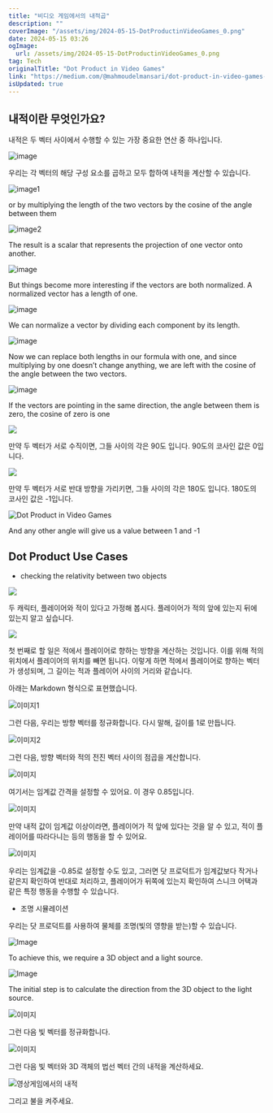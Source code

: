 ```yaml
---
title: "비디오 게임에서의 내적곱"
description: ""
coverImage: "/assets/img/2024-05-15-DotProductinVideoGames_0.png"
date: 2024-05-15 03:26
ogImage: 
  url: /assets/img/2024-05-15-DotProductinVideoGames_0.png
tag: Tech
originalTitle: "Dot Product in Video Games"
link: "https://medium.com/@mahmoudelmansari/dot-product-in-video-games-81c7e9b078e7"
isUpdated: true
---
```





## 내적이란 무엇인가요?

내적은 두 벡터 사이에서 수행할 수 있는 가장 중요한 연산 중 하나입니다.

![image](/assets/img/2024-05-15-DotProductinVideoGames_0.png)

우리는 각 벡터의 해당 구성 요소를 곱하고 모두 합하여 내적을 계산할 수 있습니다.




![image1](/assets/img/2024-05-15-DotProductinVideoGames_1.png)

or by multiplying the length of the two vectors by the cosine of the angle between them

![image2](/assets/img/2024-05-15-DotProductinVideoGames_2.png)

The result is a scalar that represents the projection of one vector onto another.





![image](/assets/img/2024-05-15-DotProductinVideoGames_3.png)

But things become more interesting if the vectors are both normalized.
A normalized vector has a length of one.

![image](/assets/img/2024-05-15-DotProductinVideoGames_4.png)

We can normalize a vector by dividing each component by its length.





![image](/assets/img/2024-05-15-DotProductinVideoGames_5.png)

Now we can replace both lengths in our formula with one, and since multiplying by one doesn’t change anything, we are left with the cosine of the angle between the two vectors.

![image](/assets/img/2024-05-15-DotProductinVideoGames_6.png)

If the vectors are pointing in the same direction, the angle between them is zero, the cosine of zero is one




![](/assets/img/2024-05-15-DotProductinVideoGames_7.png)

만약 두 벡터가 서로 수직이면, 그들 사이의 각은 90도 입니다. 90도의 코사인 값은 0입니다.

![](/assets/img/2024-05-15-DotProductinVideoGames_8.png)

만약 두 벡터가 서로 반대 방향을 가리키면, 그들 사이의 각은 180도 입니다. 180도의 코사인 값은 -1입니다.




![Dot Product in Video Games](/assets/img/2024-05-15-DotProductinVideoGames_9.png)

And any other angle will give us a value between 1 and -1

## Dot Product Use Cases

- checking the relativity between two objects





<img src="/assets/img/2024-05-15-DotProductinVideoGames_10.png" />

두 캐릭터, 플레이어와 적이 있다고 가정해 봅시다. 플레이어가 적의 앞에 있는지 뒤에 있는지 알고 싶습니다.

<img src="/assets/img/2024-05-15-DotProductinVideoGames_11.png" />

첫 번째로 할 일은 적에서 플레이어로 향하는 방향을 계산하는 것입니다.
이를 위해 적의 위치에서 플레이어의 위치를 빼면 됩니다. 
이렇게 하면 적에서 플레이어로 향하는 벡터가 생성되며, 그 길이는 적과 플레이어 사이의 거리와 같습니다.




아래는 Markdown 형식으로 표현했습니다.


![이미지1](/assets/img/2024-05-15-DotProductinVideoGames_12.png)

그런 다음, 우리는 방향 벡터를 정규화합니다. 다시 말해, 길이를 1로 만듭니다.

![이미지2](/assets/img/2024-05-15-DotProductinVideoGames_13.png)

그런 다음, 방향 벡터와 적의 전진 벡터 사이의 점곱을 계산합니다.




![이미지](/assets/img/2024-05-15-DotProductinVideoGames_14.png)

여기서는 임계값 간격을 설정할 수 있어요. 이 경우 0.85입니다.

![이미지](/assets/img/2024-05-15-DotProductinVideoGames_15.png)

만약 내적 값이 임계값 이상이라면, 플레이어가 적 앞에 있다는 것을 알 수 있고, 적이 플레이어를 따라다니는 등의 행동을 할 수 있어요.




![이미지](/assets/img/2024-05-15-DotProductinVideoGames_16.png)

우리는 임계값을 -0.85로 설정할 수도 있고, 그러면 닷 프로덕트가 임계값보다 작거나 같은지 확인하여 반대로 처리하고, 플레이어가 뒤쪽에 있는지 확인하여 스니크 어택과 같은 특정 행동을 수행할 수 있습니다.

- 조명 시뮬레이션

우리는 닷 프로덕트를 사용하여 물체를 조명(빛의 영향을 받는)할 수 있습니다.





![Image](/assets/img/2024-05-15-DotProductinVideoGames_17.png)

To achieve this, we require a 3D object and a light source.

![Image](/assets/img/2024-05-15-DotProductinVideoGames_18.png)

The initial step is to calculate the direction from the 3D object to the light source.





![이미지](/assets/img/2024-05-15-DotProductinVideoGames_19.png)

그런 다음 빛 벡터를 정규화합니다.

![이미지](/assets/img/2024-05-15-DotProductinVideoGames_20.png)

그런 다음 빛 벡터와 3D 객체의 법선 벡터 간의 내적을 계산하세요.





![영상게임에서의 내적](/assets/img/2024-05-15-DotProductinVideoGames_21.png)

그리고 불을 켜주세요.
